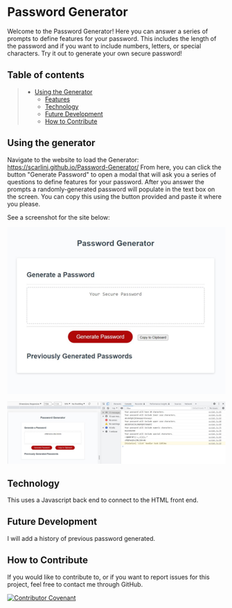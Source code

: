 # Password Generator

Welcome to the Password Generator!  Here you can answer a series of prompts to define features for your password.  This includes the length of the password and if you want to include numbers, letters, or special characters.  Try it out to generate your own secure password!

## Table of contents

> - [Using the Generator](#Using-the-generator)
>   - [Features](#features)
>   - [Technology](#technology)
>   - [Future Development](#Future-Development)
>   - [How to Contribute](#How--to--Contribute)

## Using the generator

Navigate to the website to load the Generator: https://scarlinj.github.io/Password-Generator/
From here, you can click the button "Generate Password" to open a modal that will ask you a series of questions to define features for your password.  After you answer the prompts a randomly-generated password will populate in the text box on the screen.  You can copy this using the button provided and paste it where you please.

See a screenshot for the site below:

![Image of the password generator](./assets/images/Password%20Generator%20Screenshot.JPG "Password Generator")

![Image of password generator results](./assets/images/Password%20Generator%20Results%20Screen.JPG "Password Result")

## Technology

This uses a Javascript back end to connect to the HTML front end.

## Future Development

I will add a history of previous password generated.

## How to Contribute

If you would like to contribute to, or if you want to report issues for this project, feel free to contact me through GitHub.

[![Contributor Covenant](https://img.shields.io/badge/Contributor%20Covenant-2.1-4baaaa.svg)](code_of_conduct.md)